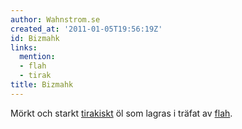 ```yaml
---
author: Wahnstrom.se
created_at: '2011-01-05T19:56:19Z'
id: Bizmahk
links:
  mention:
  - flah
  - tirak
title: Bizmahk
---
```


Mörkt och starkt [tirakiskt] öl som lagras i träfat av [flah].

  [tirakiskt]: tirak
  [flah]: flah